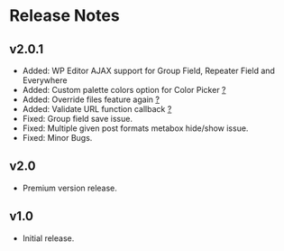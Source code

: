# Release Notes

## v2.0.1
- Added: WP Editor AJAX support for Group Field, Repeater Field and Everywhere
- Added: Custom palette colors option for Color Picker <a href="#/faq?id=how-to-add-custom-color-palette-" class="csf-more-link">?</a>
- Added: Override files feature again <a href="#/faq?id=how-to-override-files-" class="csf-more-link">?</a>
- Added: Validate URL function callback <a href="#/faq?id=how-to-use-validate-" class="csf-more-link">?</a>
- Fixed: Group field save issue.
- Fixed: Multiple given post formats metabox hide/show issue.
- Fixed: Minor Bugs.

## v2.0
- Premium version release.

## v1.0
- Initial release.
